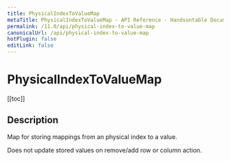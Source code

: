 ```yaml
---
title: PhysicalIndexToValueMap
metaTitle: PhysicalIndexToValueMap - API Reference - Handsontable Documentation
permalink: /11.0/api/physical-index-to-value-map
canonicalUrl: /api/physical-index-to-value-map
hotPlugin: false
editLink: false
---
```


# PhysicalIndexToValueMap

[[toc]]

## Description

Map for storing mappings from an physical index to a value.

Does not update stored values on remove/add row or column action.
